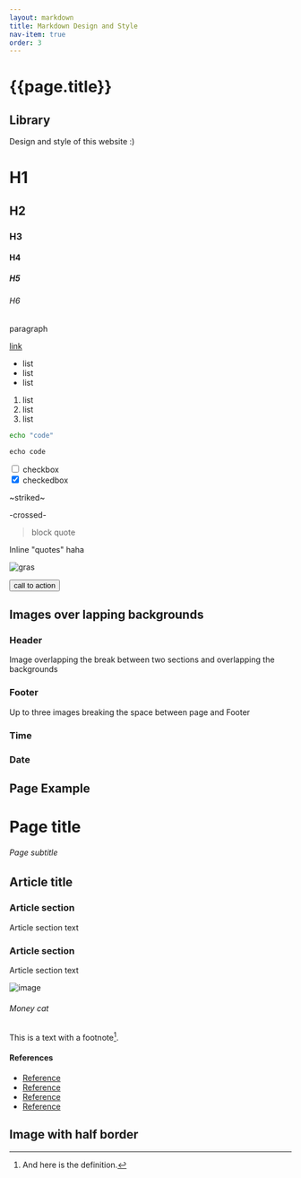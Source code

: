```yaml
---
layout: markdown
title: Markdown Design and Style
nav-item: true
order: 3
---
```


# {{page.title}}

## Library

Design and style of this website :)

# H1

## H2

### H3

#### H4

##### H5

###### H6

paragraph

[link](http://google.com)

- list
- list
- list

1. list
2. list
3. list

```bash
echo "code"
```

`echo code`

<input type="checkbox">  checkbox  
<input type="checkbox" checked> checkedbox

~striked~

-crossed-

> block quote

Inline "quotes" haha

![gras](/ssets/images/cat.jpg)


<button>call to action</button>


## Images over lapping backgrounds

### Header
Image overlapping the break between two sections and overlapping the backgrounds

### Footer
Up to three images breaking the space between page and Footer

### Time

### Date

## Page Example

# Page title
###### Page subtitle

## Article title

### Article section

Article section text

### Article section

Article section text

![image](/ssets/images/cat.jpg)

###### Money cat


This is a text with a
footnote[^1].

[^1]: And here is the definition.

#### References

- [Reference](http://google.com)
- [Reference](http://google.com)
- [Reference](http://google.com)
- [Reference](http://google.com)

## Image with half border

